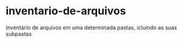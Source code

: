 # inventario-de-arquivos
Inventário de arquivos em uma determinada pastas, icluindo as suas subpastas
